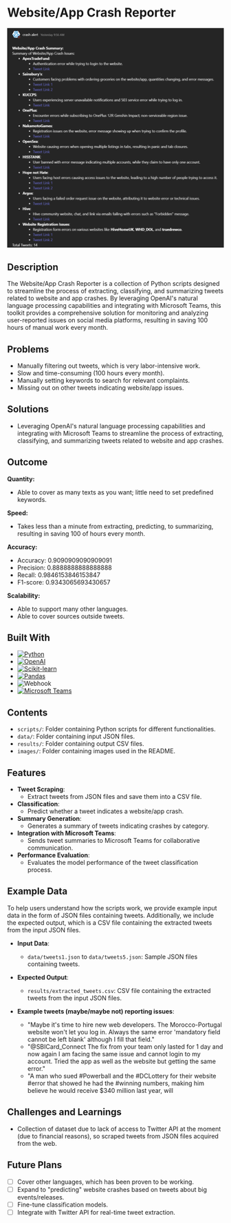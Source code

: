 # Website/App Crash Reporter

![Report Summary](images/report_summary.png)

## Description

The Website/App Crash Reporter is a collection of Python scripts designed to streamline the process of extracting, classifying, and summarizing tweets related to website and app crashes. By leveraging OpenAI's natural language processing capabilities and integrating with Microsoft Teams, this toolkit provides a comprehensive solution for monitoring and analyzing user-reported issues on social media platforms, resulting in saving 100 hours of manual work every month.

## Problems

- Manually filtering out tweets, which is very labor-intensive work.
- Slow and time-consuming (100 hours every month).
- Manually setting keywords to search for relevant complaints.
- Missing out on other tweets indicating website/app issues.

## Solutions

- Leveraging OpenAI's natural language processing capabilities and integrating with Microsoft Teams to streamline the process of extracting, classifying, and summarizing tweets related to website and app crashes.

## Outcome

**Quantity:**
- Able to cover as many texts as you want; little need to set predefined keywords.

**Speed:**
- Takes less than a minute from extracting, predicting, to summarizing, resulting in saving 100 of hours every month.

**Accuracy:**
- Accuracy: 0.9090909090909091
- Precision: 0.8888888888888888
- Recall: 0.9846153846153847
- F1-score: 0.9343065693430657

**Scalability:**
- Able to support many other languages.
- Able to cover sources outside tweets.

## Built With

- [![Python](https://img.shields.io/badge/Python-3776AB?style=for-the-badge&logo=python&logoColor=white)](https://www.python.org/)
- [![OpenAI](https://img.shields.io/badge/OpenAI-FF6600?style=for-the-badge&logo=openai&logoColor=white)](https://openai.com/)
- [![Scikit-learn](https://img.shields.io/badge/scikit--learn-F7931E?style=for-the-badge&logo=scikit-learn&logoColor=white)](https://scikit-learn.org/stable/)
- [![Pandas](https://img.shields.io/badge/pandas-150458?style=for-the-badge&logo=pandas&logoColor=white)](https://pandas.pydata.org/)
- ![Webhook](https://img.shields.io/badge/Webhook-FFB6C1?style=for-the-badge&logo=webhook&logoColor=white)
- [![Microsoft Teams](https://img.shields.io/badge/Microsoft%20Teams-6264A7?style=for-the-badge&logo=microsoft-teams&logoColor=white)](https://www.microsoft.com/en-us/microsoft-teams/group-chat-software)

## Contents
- `scripts/`: Folder containing Python scripts for different functionalities.
- `data/`: Folder containing input JSON files.
- `results/`: Folder containing output CSV files.
- `images/`: Folder containing images used in the README.

## Features
- **Tweet Scraping**:
  - Extract tweets from JSON files and save them into a CSV file.
- **Classification**:
  - Predict whether a tweet indicates a website/app crash.
- **Summary Generation**:
  - Generates a summary of tweets indicating crashes by category.
- **Integration with Microsoft Teams**:
  - Sends tweet summaries to Microsoft Teams for collaborative communication.
- **Performance Evaluation**:
  - Evaluates the model performance of the tweet classification process.

## Example Data
To help users understand how the scripts work, we provide example input data in the form of JSON files containing tweets. Additionally, we include the expected output, which is a CSV file containing the extracted tweets from the input JSON files.

- **Input Data**:
  - `data/tweets1.json` to `data/tweets5.json`: Sample JSON files containing tweets.

- **Expected Output**:
  - `results/extracted_tweets.csv`: CSV file containing the extracted tweets from the input JSON files.

- **Example tweets (maybe/maybe not) reporting issues**:
  - "Maybe it's time to hire new web developers. The Morocco-Portugal website won't let you log in. Always the same error 'mandatory field cannot be left blank' although I fill that field."
  - "@SBICard_Connect The fix from your team only lasted for 1 day and now again I am facing the same issue and cannot login to my account. Tried the app as well as the website but getting the same error."
  - "A man who sued #Powerball and the #DCLottery for their website #error that showed he had the #winning numbers, making him believe he would receive $340 million last year, will

## Challenges and Learnings
- Collection of dataset due to lack of access to Twitter API at the moment (due to financial reasons), so scraped tweets from JSON files acquired from the web.

## Future Plans
- [ ] Cover other languages, which has been proven to be working.
- [ ] Expand to "predicting" website crashes based on tweets about big events/releases.
- [ ] Fine-tune classification models.
- [ ] Integrate with Twitter API for real-time tweet extraction.